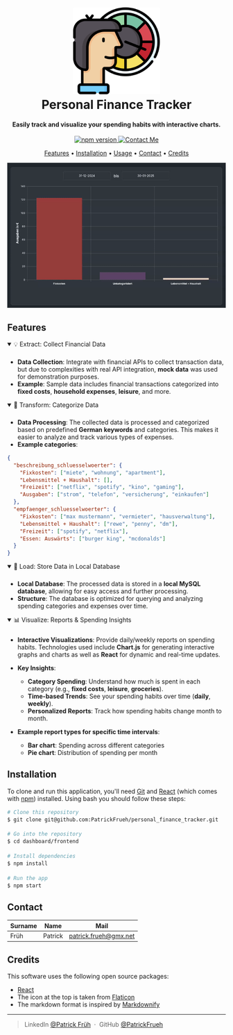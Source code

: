 
<h1 align="center">
<a href="http://www.yourwebsite.com">
  <img src="https://raw.githubusercontent.com/PatrickFrueh/personal_finance_tracker/d1b0be065e0c1dc42ea7addeee34831b3da92b91/dashboard/img/financetrackerlogo.png" alt="Finance Tracker Logo" width="200">
</a>
  <br>
  Personal Finance Tracker
  <br>
</h1>

<h4 align="center">Easily track and visualize your spending habits with interactive charts.</h4>

<p align="center">
  <!-- NPM Badge -->
  <a href="https://npmjs.com/package/your-package-name">
    <img src="https://img.shields.io/badge/npm-v10.8.2-lightblue" alt="npm version">
  </a>
  <!-- Contact Email Badge -->
  <a href="mailto:patrick.frueh@gmx.net">
    <img src="https://img.shields.io/badge/Contact_Me-Email-A2C8FF?style=flat-square&logo=gmail&logoColor=FFFFFF&labelColor=3A3B3C&color=62F1CD" alt="Contact Me">
  </a>
</p>

<p align="center">
  <a href="#features">Features</a> •
  <a href="#installation">Installation</a> •
  <a href="#usage">Usage</a> •
  <a href="#contact">Contact</a> •
  <a href="#credits">Credits</a>
</p>

<p align="center">
  <img src="https://raw.githubusercontent.com/PatrickFrueh/personal_finance_tracker/10362703bd65bdc6768bfee2d9a79908d2adb05e/dashboard/img/personalfinancetracker.gif" alt="Personal Finance Tracker GIF" />
</p>


## Features
<a id="features"></a>
<details open>
<summary>💡 Extract: Collect Financial Data </summary>

###

- **Data Collection**: Integrate with financial APIs to collect transaction data, but due to complexities with real API integration, **mock data** was used for demonstration purposes.
- **Example**: Sample data includes financial transactions categorized into **fixed costs**, **household expenses**, **leisure**, and more.

</details>

<details open>
<summary>🔄 Transform: Categorize Data</summary>

###

- **Data Processing**: The collected data is processed and categorized based on predefined **German keywords** and categories. This makes it easier to analyze and track various types of expenses.
- **Example categories**:

```json
{
  "beschreibung_schluesselwoerter": {
    "Fixkosten": ["miete", "wohnung", "apartment"],
    "Lebensmittel + Haushalt": [],
    "Freizeit": ["netflix", "spotify", "kino", "gaming"],
    "Ausgaben": ["strom", "telefon", "versicherung", "einkaufen"]
  },
  "empfaenger_schluesselwoerter": {
    "Fixkosten": ["max mustermann", "vermieter", "hausverwaltung"],
    "Lebensmittel + Haushalt": ["rewe", "penny", "dm"],
    "Freizeit": ["spotify", "netflix"],
    "Essen: Auswärts": ["burger king", "mcdonalds"]
  }
}
```

</details>

<details open>
<summary>💾 Load: Store Data in Local Database</summary>

###

- **Local Database**: The processed data is stored in a **local MySQL database**, allowing for easy access and further processing.
- **Structure**: The database is optimized for querying and analyzing spending categories and expenses over time.

</details>

<details open>
<summary>📊 Visualize: Reports & Spending Insights</summary>

###

- **Interactive Visualizations**: Provide daily/weekly reports on spending habits. Technologies used include **Chart.js** for generating interactive graphs and charts as well as **React** for dynamic and real-time updates.
  
- **Key Insights**:
  - **Category Spending**: Understand how much is spent in each category (e.g., **fixed costs**, **leisure**, **groceries**).
  - **Time-based Trends**: See your spending habits over time (**daily**, **weekly**).
  - **Personalized Reports**: Track how spending habits change month to month.
  
- **Example report types for specific time intervals**:
  - **Bar chart**: Spending across different categories
  - **Pie chart**: Distribution of spending per month

</details>




## Installation
<a id="installation"></a>

To clone and run this application, you'll need [Git](https://git-scm.com) and [React](https://github.com/facebook/create-react-app) (which comes with [npm](http://npmjs.com)) installed. Using bash you should follow these steps:

```bash
# Clone this repository
$ git clone git@github.com:PatrickFrueh/personal_finance_tracker.git

# Go into the repository
$ cd dashboard/frontend

# Install dependencies
$ npm install

# Run the app
$ npm start
```

## Contact
<a id="contact"></a>

Surname | Name | Mail
--- | --- | ---
Früh | Patrick | patrick.frueh@gmx.net


## Credits
<a id="credits"></a>

This software uses the following open source packages:

- [React](https://github.com/facebook/create-react-app)
- The icon at the top is taken from [Flaticon](https://www.flaticon.com/free-icon/performance_2693028?term=finance+tracker&page=1&position=46&origin=search&related_id=2693028)
- The markdown format is inspired by [Markdownify](https://github.com/amitmerchant1990/electron-markdownify#readme)

---

> LinkedIn [@Patrick Früh](https://www.linkedin.com/in/patrick-fr%C3%BCh-067563345/) &nbsp;&middot;&nbsp;
> GitHub [@PatrickFrueh](https://github.com/PatrickFrueh)

